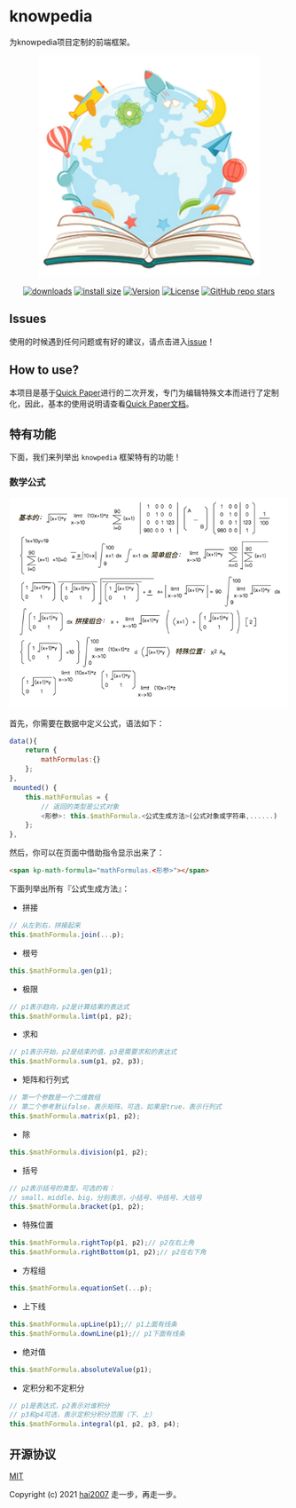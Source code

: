 # knowpedia
为knowpedia项目定制的前端框架。

<p align="center">
    <img src='./knowpedia.png'>
</p>

<p align="center">
  <a href="https://hai2007.gitee.io/npm-downloads?interval=7&packages=knowpedia"><img src="https://img.shields.io/npm/dm/knowpedia.svg" alt="downloads"></a>
  <a href="https://packagephobia.now.sh/result?p=knowpedia"><img src="https://packagephobia.now.sh/badge?p=knowpedia" alt="install size"></a>
  <a href="https://www.npmjs.com/package/knowpedia"><img src="https://img.shields.io/npm/v/knowpedia.svg" alt="Version"></a>
  <a href="https://github.com/knowpedia/knowpedia/blob/master/LICENSE"><img src="https://img.shields.io/npm/l/knowpedia.svg" alt="License"></a>
    <a href="https://github.com/knowpedia/knowpedia" target='_blank'><img alt="GitHub repo stars" src="https://img.shields.io/github/stars/knowpedia/knowpedia?style=social"></a>
</p>

## Issues
使用的时候遇到任何问题或有好的建议，请点击进入[issue](https://github.com/knowpedia/knowpedia/issues)！

## How to use?

本项目是基于[Quick Paper](https://github.com/hai2007/quick-paper)进行的二次开发，专门为编辑特殊文本而进行了定制化，因此，基本的使用说明请查看[Quick Paper文档](https://hai2007.gitee.io/quick-paper)。

## 特有功能

下面，我们来列举出 ```knowpedia``` 框架特有的功能！

### 数学公式

<img src='./images/mathFormula.png'>

首先，你需要在数据中定义公式，语法如下：

```js
data(){
    return {
        mathFormulas:{}
    };
},
 mounted() {
    this.mathFormulas = {
        // 返回的类型是公式对象
        <形参>: this.$mathFormula.<公式生成方法>(公式对象或字符串,......)
    };
},
```

然后，你可以在页面中借助指令显示出来了：

```html
<span kp-math-formula="mathFormulas.<形参>"></span>
```

下面列举出所有『公式生成方法』：

- 拼接

```js
// 从左到右，拼接起来
this.$mathFormula.join(...p);
```

- 根号

```js
this.$mathFormula.gen(p1);
```

- 极限

```js
// p1表示趋向，p2是计算结果的表达式
this.$mathFormula.limt(p1, p2);
```

- 求和

```js
// p1表示开始，p2是结束的值，p3是需要求和的表达式
this.$mathFormula.sum(p1, p2, p3);
```

- 矩阵和行列式

```js
// 第一个参数是一个二维数组
// 第二个参考默认false，表示矩阵，可选，如果是true，表示行列式
this.$mathFormula.matrix(p1, p2);
```

- 除

```js
this.$mathFormula.division(p1, p2);
```

- 括号

```js
// p2表示括号的类型，可选的有：
// small、middle、big，分别表示，小括号、中括号、大括号
this.$mathFormula.bracket(p1, p2);
```

- 特殊位置

```js
this.$mathFormula.rightTop(p1, p2);// p2在右上角
this.$mathFormula.rightBottom(p1, p2);// p2在右下角
```

- 方程组

```js
this.$mathFormula.equationSet(...p);
```

- 上下线

```js
this.$mathFormula.upLine(p1);// p1上面有线条
this.$mathFormula.downLine(p1);// p1下面有线条
```

- 绝对值

```js
this.$mathFormula.absoluteValue(p1);
```

- 定积分和不定积分

```js
// p1是表达式，p2表示对谁积分
// p3和p4可选，表示定积分积分范围（下、上）
this.$mathFormula.integral(p1, p2, p3, p4);
```

开源协议
---------------------------------------
[MIT](https://github.com/knowpedia/knowpedia/blob/master/LICENSE)

Copyright (c) 2021 [hai2007](https://hai2007.gitee.io/sweethome/) 走一步，再走一步。
